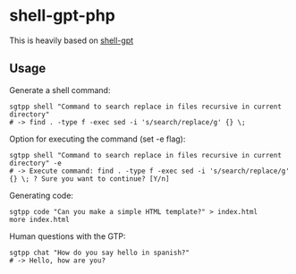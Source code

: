 # shell-gpt-php

This is heavily based on [shell-gpt](https://github.com/TheR1D/shell_gpt)

## Usage

Generate a shell command: 

    sgtpp shell "Command to search replace in files recursive in current directory"
    # -> find . -type f -exec sed -i 's/search/replace/g' {} \;

Option for executing the command (set -e flag): 

    sgtpp shell "Command to search replace in files recursive in current directory" -e
    # -> Execute command: find . -type f -exec sed -i 's/search/replace/g' {} \; ? Sure you want to continue? [Y/n]

Generating code:

    sgtpp code "Can you make a simple HTML template?" > index.html
    more index.html

Human questions with the GTP:

    sgtpp chat "How do you say hello in spanish?"
    # -> Hello, how are you?
